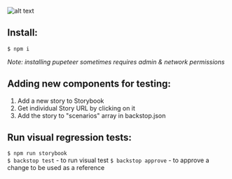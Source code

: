 ![alt text](https://i.ibb.co/qjLJHXT/Screenshot-2019-10-29-at-14-39-09.png "")



## Install:

`$ npm i `  
  
_Note: installing pupeteer sometimes requires admin & network permissions_  

## Adding new components for testing:

 1. Add a new story to Storybook  
 2. Get individual Story URL by clicking on it  
 3. Add the story to "scenarios" array in backstop.json  
  
## Run visual regression tests:
`$ npm run storybook`  
`$ backstop test` - to run visual test
`$ backstop approve` - to approve a change to be used as a reference
